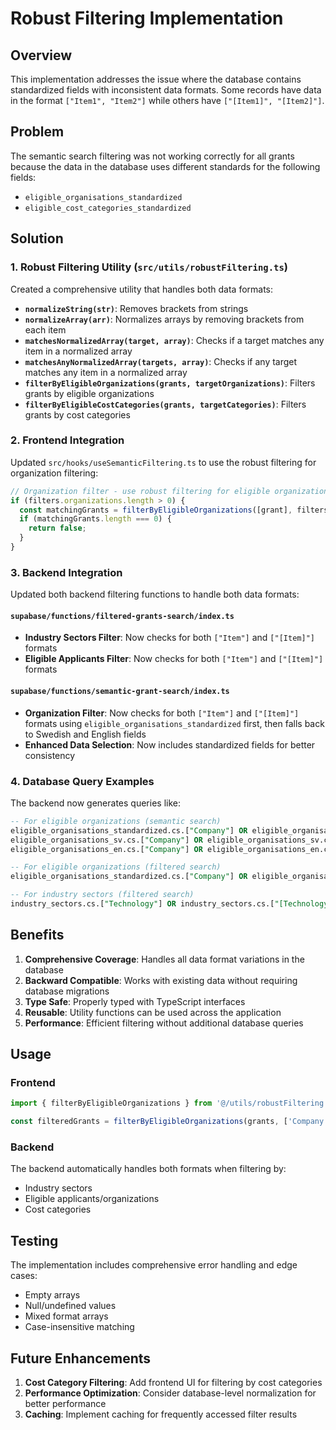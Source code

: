 # Robust Filtering Implementation

## Overview

This implementation addresses the issue where the database contains standardized fields with inconsistent data formats. Some records have data in the format `["Item1", "Item2"]` while others have `["[Item1]", "[Item2]"]`.

## Problem

The semantic search filtering was not working correctly for all grants because the data in the database uses different standards for the following fields:
- `eligible_organisations_standardized`
- `eligible_cost_categories_standardized`

## Solution

### 1. Robust Filtering Utility (`src/utils/robustFiltering.ts`)

Created a comprehensive utility that handles both data formats:

- **`normalizeString(str)`**: Removes brackets from strings
- **`normalizeArray(arr)`**: Normalizes arrays by removing brackets from each item
- **`matchesNormalizedArray(target, array)`**: Checks if a target matches any item in a normalized array
- **`matchesAnyNormalizedArray(targets, array)`**: Checks if any target matches any item in a normalized array
- **`filterByEligibleOrganizations(grants, targetOrganizations)`**: Filters grants by eligible organizations
- **`filterByEligibleCostCategories(grants, targetCategories)`**: Filters grants by cost categories

### 2. Frontend Integration

Updated `src/hooks/useSemanticFiltering.ts` to use the robust filtering for organization filtering:

```typescript
// Organization filter - use robust filtering for eligible organizations
if (filters.organizations.length > 0) {
  const matchingGrants = filterByEligibleOrganizations([grant], filters.organizations);
  if (matchingGrants.length === 0) {
    return false;
  }
}
```

### 3. Backend Integration

Updated both backend filtering functions to handle both data formats:

#### `supabase/functions/filtered-grants-search/index.ts`
- **Industry Sectors Filter**: Now checks for both `["Item"]` and `["[Item]"]` formats
- **Eligible Applicants Filter**: Now checks for both `["Item"]` and `["[Item]"]` formats

#### `supabase/functions/semantic-grant-search/index.ts`
- **Organization Filter**: Now checks for both `["Item"]` and `["[Item]"]` formats using `eligible_organisations_standardized` first, then falls back to Swedish and English fields
- **Enhanced Data Selection**: Now includes standardized fields for better consistency

### 4. Database Query Examples

The backend now generates queries like:
```sql
-- For eligible organizations (semantic search)
eligible_organisations_standardized.cs.["Company"] OR eligible_organisations_standardized.cs.["[Company]"] OR
eligible_organisations_sv.cs.["Company"] OR eligible_organisations_sv.cs.["[Company]"] OR
eligible_organisations_en.cs.["Company"] OR eligible_organisations_en.cs.["[Company]"]

-- For eligible organizations (filtered search)
eligible_organisations_standardized.cs.["Company"] OR eligible_organisations_standardized.cs.["[Company]"]

-- For industry sectors (filtered search)
industry_sectors.cs.["Technology"] OR industry_sectors.cs.["[Technology]"]
```

## Benefits

1. **Comprehensive Coverage**: Handles all data format variations in the database
2. **Backward Compatible**: Works with existing data without requiring database migrations
3. **Type Safe**: Properly typed with TypeScript interfaces
4. **Reusable**: Utility functions can be used across the application
5. **Performance**: Efficient filtering without additional database queries

## Usage

### Frontend
```typescript
import { filterByEligibleOrganizations } from '@/utils/robustFiltering';

const filteredGrants = filterByEligibleOrganizations(grants, ['Company', 'University']);
```

### Backend
The backend automatically handles both formats when filtering by:
- Industry sectors
- Eligible applicants/organizations
- Cost categories

## Testing

The implementation includes comprehensive error handling and edge cases:
- Empty arrays
- Null/undefined values
- Mixed format arrays
- Case-insensitive matching

## Future Enhancements

1. **Cost Category Filtering**: Add frontend UI for filtering by cost categories
2. **Performance Optimization**: Consider database-level normalization for better performance
3. **Caching**: Implement caching for frequently accessed filter results 